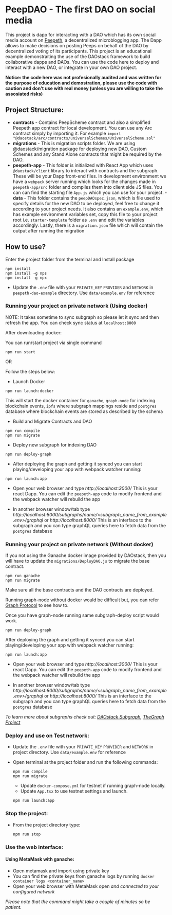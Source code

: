 # PeepDAO - The first DAO on social media

This project is dapp for interacting with a DAO which has its own social media account on [Peepeth](https://peepeth.com/welcome), a decentralized microblogging app. The Dapp allows to make decisions on posting Peeps on behalf of the DAO by decentralized voting of its participants.
This project is an educational example demonstraiting the use of the DAOstack framework to build collaborative dapps and DAOs.
You can use the code here to deploy and interact with a new DAO, or integrate in your own DAO project.

**Notice: the code here was not profesionally audited and was written for the purpose of education and demostration, please use the code with caution and don't use with real money (unless you are willing to take the assosiated risks)**

## Project Structure:

- **contracts** - Contains PeepScheme contract and also a simplified Peepeth app contract for local development. You can use any Arc contract simply by importing it. For example `import "@daostack/arc/contracts/universalSchemes/UniversalScheme.sol"`
- **migrations** - This is migration scripts folder. We are using @daostack/migration package for deploying new DAO, Custom Schemes and any Stand Alone contracts that might be required by the DAO.
- **peepeth-app** - This folder is initialized with React App which uses `@daostack/client` library to interact with contracts and the subgraph. These will be your Dapp front-end files. In development environment we have a `webpack` server running which looks for the changes made in `peepeth-app/src` folder and compiles them into client side JS files. You can can find the starting file `App.js` which you can use for your project.
-**data** - This folder contains the `peepDAOspec.json`, which is file used to specify details for the new DAO to be deployed, feel free to change it according to your project needs. It also contains an `example.env`, which has example environment variables set, copy this file to your project root i.e. `starter-template` folder as `.env` and edit the variables accordingly. Lastly, there is a `migration.json` file which will contain the output after running the migration

## How to use?

Enter the project folder from the terminal and Install package

```
npm install
npm install -g nps
npm install -g npx
```

- Update the `.env` file with your `PRIVATE_KEY`  `PROVIDER` and `NETWORK` in `peepeth-dao-example` directory. Use `data/example.env` for reference

### Running your project on private network (Using docker)
NOTE: It takes sometime to sync subgraph so please let it sync and then refresh the app. You can check sync status at `localhost:8000`

After downloading docker:

You can run/start project via single command
```
npm run start
```

OR

Follow the steps below:

- Launch Docker

```
npm run launch:docker
```

  This will start the docker container for `ganache`, `graph-node` for indexing blockchain events, `ipfs` where subgraph mappings reside and `postgres` database where blockchain events are stored as described by the schema

- Build and Migrate Contracts and DAO

```
npm run compile
npm run migrate
```

- Deploy new subgraph for indexing DAO

```
npm run deploy-graph
```

- After deploying the graph and getting it synced you can start playing/developing your app with webpack watcher running:

```
npm run launch:app
```

- Open your web browser and type *http://localhost:3000/* This is your react Dapp. You can edit the `peepeth-app` code to modify frontend and the webpack watcher will rebuild the app

- In another browser window/tab type *http://localhost:8000/subgraphs/name/<subgraph_name_from_example.env>/graphql* or *http://localhost:8000/* This is an interface to the subgraph and you can type graphQL queries here to fetch data from the `postgres` database

### Running your project on private network (Without docker)

If you not using the Ganache docker image provided by DAOstack, then you will have to update the `migrations/DeployDAO.js` to migrate the base contract.

  ```
  npm run ganache
  npm run migrate
  ```

Make sure all the base contracts and the DAO contracts are deployed.

Running graph-node without docker would be difficult but, you can refer [Graph Protocol](https://github.com/graphprotocol/graph-node) to see how to.

Once you have graph-node running same subgraph-deploy script would work.

```
npm run deploy-graph
```

After deploying the graph and getting it synced you can start playing/developing your app with webpack watcher running:

```
npm run launch:app
```

- Open your web browser and type *http://localhost:3000/* This is your react Dapp. You can edit the `peepeth-app` code to modify frontend and the webpack watcher will rebuild the app

- In another browser window/tab type *http://localhost:8000/subgraphs/name/<subgraph_name_from_example.env>/graphql* or *http://localhost:8000/* This is an interface to the subgraph and you can type graphQL queries here to fetch data from the `postgres` database

_To learn more about subgraphs check out: [DAOstack Subgraph](https://github.com/daostack/subgraph), [TheGraph Project](https://thegraph.com/docs/quick-start)_

### Deploy and use on Test network:

- Update the `.env` file with your `PRIVATE_KEY`  `PROVIDER` and `NETWORK` in project directory. Use `data/example.env` for reference
- Open terminal at the project folder and run the following commands:

  ```
  npm run compile
  npm run migrate
  ```
  
  - Update `docker-compose.yml` for testnet if running graph-node locally.
  - Update `App.tsx` to use testnet settings and launch.

  ```
  npm run launch:app
  ```

### Stop the project:
- From the project directory type:

  ```
  npm run stop
  ```

### Use the web interface:

#### Using MetaMask with ganache:
  - Open metamask and import using private key
  - You can find the private keys from ganache logs by running `docker container logs <container_name>`
  - Open your web browser with MetaMask open _and connected to your configured network_


_Please note that the command might take a couple of minutes so be patient._
